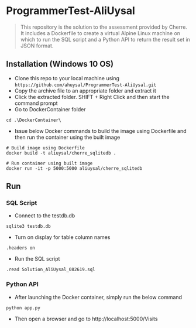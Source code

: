 # ProgrammerTest-AliUysal

> This repository is the solution to the assessment provided by Cherre. It includes a Dockerfile to create a virtual Alpine Linux machine on which to run the SQL script and a Python API to return the result set in JSON format.

## Installation (Windows 10 OS)

- Clone this repo to your local machine using `https://github.com/ahuysal/ProgrammerTest-AliUysal.git`
- Copy the archive file to an appropriate folder and extract it
- Click the extracted folder. SHIFT + Right Click and then start the command prompt
- Go to DockerContainer folder

```
cd .\DockerContainer\
```

- Issue below Docker commands to build the image using Dockerfile and then run the container using the built image

```
# Build image using Dockerfile
docker build -t aliuysal/cherre_sqlitedb .

# Run container using built image
docker run -it -p 5000:5000 aliuysal/cherre_sqlitedb
```


## Run

### SQL Script

- Connect to the testdb.db

```
sqlite3 testdb.db
```

- Turn on display for table column names

```
.headers on
```

- Run the SQL script

```
.read Solution_AliUysal_082619.sql
```

### Python API

- After launching the Docker container, simply run the below command

```
python app.py
```

- Then open a browser and go to http://localhost:5000/Visits
